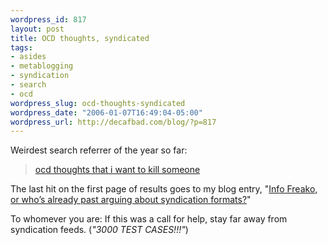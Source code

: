 ```yaml
--- 
wordpress_id: 817
layout: post
title: OCD thoughts, syndicated
tags: 
- asides
- metablogging
- syndication
- search
- ocd
wordpress_slug: ocd-thoughts-syndicated
wordpress_date: "2006-01-07T16:49:04-05:00"
wordpress_url: http://decafbad.com/blog/?p=817
---
```

Weirdest search referrer of the year so far:

> [ocd thoughts that i want to kill someone][srch]

The last hit on the first page of results goes to my blog entry, "[Info Freako, or who’s already past arguing about syndication formats?][ent]"  

To whomever you are: If this was a call for help, stay far away from syndication feeds.  (*"3000 TEST CASES!!!"*)

[ent]: http://www.decafbad.com/blog/2004/06/14/info_freako_or_whos_already_past_arguing_about_syndication_formats
[srch]: http://search.yahoo.com/search?p=ocd+thoughts+that+i+want+to+kill+someone&ei=UTF-8&fr=FP-tab-web-t&fl=0&x=wrt

<!-- tags: metablogging search ocd syndication -->
